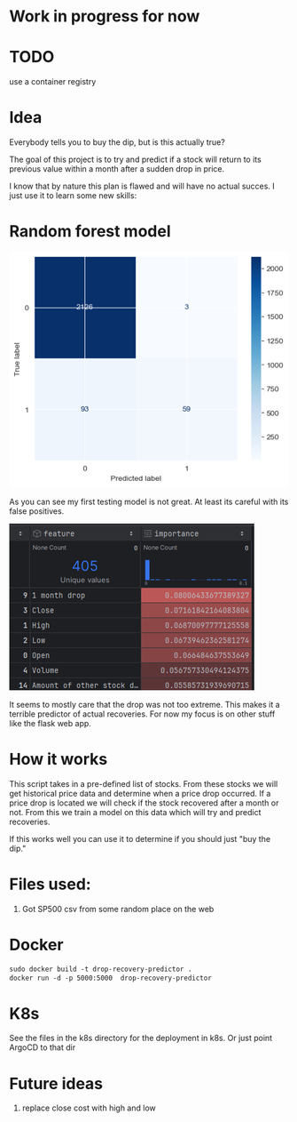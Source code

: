 # Work in progress for now

# TODO
use a container registry 

# Idea
Everybody tells you to buy the dip, but is this actually true?

The goal of this project is to try and predict if a stock will return to its previous value within a month after a sudden drop in price. 

I know that by nature this plan is flawed and will have no actual succes. I just use it to learn some new skills:

# Random forest model
![First_model](./readme/first-model.png "First model")

As you can see my first testing model is not great. At least its careful with its false positives.

![feature-importance](./readme/feature-importances.png "Feature importance")

It seems to mostly care that the drop was not too extreme. This makes it a terrible predictor of actual recoveries. For now my focus is on other stuff like the flask web app.

# How it works 
This script takes in a pre-defined list of stocks. From these stocks we will get historical price data and determine when a price drop occurred. 
If a price drop is located we will check if the stock recovered after a month or not. 
From this we train a model on this data which will try and predict recoveries. 

If this works well you can use it to determine if you should just "buy the dip."

# Files used:
1. Got SP500 csv from some random place on the web

# Docker
```
sudo docker build -t drop-recovery-predictor . 
docker run -d -p 5000:5000  drop-recovery-predictor
```
# K8s
See the files in the k8s directory for the deployment in k8s. Or just point ArgoCD to that dir

# Future ideas
1. replace close cost with high and low
